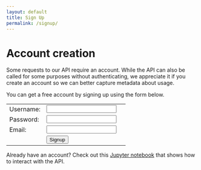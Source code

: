 ```yaml
---
layout: default
title: Sign Up
permalink: /signup/
---
```


# Account creation

Some requests to our API require an account.  While the API can also be called for some purposes without authenticating, we appreciate it if you create an account so we can better capture metadata about usage.

You can get a free account by signing up using the form below.

<script type="text/javascript" src="http://code.jquery.com/jquery-1.7.2.min.js"></script>

<table>
    <tr><td>Username:</td><td><input type="text" id="username" hint="username" /></td><td><div class='errField' id='usernameErr'></div></td></tr>
    <tr><td>Password:</td><td><input type="password" id="password" hint="Password" /></td><td><div class='errField' id='passwordErr'></div></td></tr>
    <tr><td>Email:</td><td><input type="email" id="email" hint="Email Address" /></td><td><div class='errField' id='emailErr'></div></td></tr>
    <tr><td></td><td><button id="btnSignUp">Signup</button></td></tr>
</table>

<div id='msg'></div>
<div id='wait'></div>

Already have an account?  Check out this
[Jupyter notebook](https://github.com/data-skeptic/api-connector/blob/master/python/Push%20and%20Fetch%20Data%20Example.ipynb)
that shows how to interact with the API.

<script>
function showWaiting(show=true) {
	if (show) {
		$("#wait").html("Wait...")
		$("#wait").show()
		$("#btnSignUp").prop("disabled",true)
	}
	else {
		$("#wait").hide()
		$("#btnSignUp").prop("disabled",false)
	}
}

$(document).ready(function() {
	$(btnSignUp).click(function() {
		request = {
			'username': $("#username").val()
		,	'password': $("#password").val()
		,	'first_name': $("#first_name").val()
		,	'last_name': $("#last_name").val()
		,	'email': $("#email").val()
		}
		showWaiting(true)
		$("#msg").hide()
		$(".errField").hide()
		console.log(JSON.stringify(request))
		$.ajax({
			type: 'POST',
			url: 'http://api.openhouseproject.co/api/signup/',
			data: JSON.stringify(request),
			contentType: "application/json",
			success: function(data) {
				console.log(data)
				showWaiting(false)
				$("#msg").html("Account created successfully!  Please check your email for a confirmation link.")
				$("#msg").show()
			},
			error: function (request, status, error) {
				console.log(request)
				var errMsg = "Signup failed."
				rt = request['responseText']
				if (rt !== undefined) {
					rt = JSON.parse(rt)
					keys = Object.keys(rt)
					$.each(keys, function(i, key) {
						var elem = "#" + key + "Err"
						$(elem).html(rt[key].toString())
						$(elem).show()
					})
				}
				showWaiting(false)
				$("#msg").html(errMsg)
				$("#msg").show()
		    }
		});
	})
});
</script>

